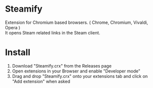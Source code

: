 # Steamify
Extension for Chromium based browsers. ( Chrome, Chromium, Vivaldi, Opera )  
It opens Steam related links in the Steam client.

# Install
1. Download "Steamify.crx" from the Releases page  
2. Open extensions in your Browser and enable "Developer mode"  
3. Drag and drop "Steamify.crx" onto your extensions tab and click on "Add extension" when asked
